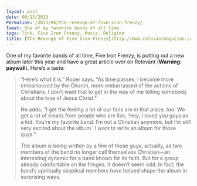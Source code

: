 ```yaml
---
layout: post
date: 06/15/2013
Permalink: /2013/06/the-revenge-of-five-iron-frenzy/
Tweet: One of my favorite bands of all time.
tags: link, Five Iron Frenzy, Music, Religion
title: [The Revenge of Five Iron Frenzy](http://www.relevantmagazine.com/culture/music/revenge-five-iron-frenzy)
---
```


<p>One of my favorite bands of all time, Five Iron Frenzy, is putting out a new album later this year and have a great article over on Relevant (<strong>Warning: paywall</strong>). Here&#8217;s a taste:</p>

<blockquote>
  <p>“Here’s what it is,” Roper says. “As time passes, I become more embarrassed by the Church, more embarrassed of the actions of Christians. I don’t want that to get in the way of me telling somebody about the love of Jesus Christ.”</p>
  
  <p>He adds, “I get the feeling a lot of our fans are in that place, too. We get a lot of emails from people who are like, ‘Hey, I loved you guys as a kid. You’re my favorite band. I’m not a Christian anymore, but I’m still very excited about the album.’ I want to write an album for those guys.”</p>
  
  <p>The album is being written by a few of those guys, actually, as two members of the band no longer call themselves Christian—an interesting dynamic for a band known for its faith. But for a group already comfortable on the fringes, it doesn’t seem odd. In fact, the band’s spiritually skeptical members have helped shape the album in surprising ways.</p>
</blockquote>